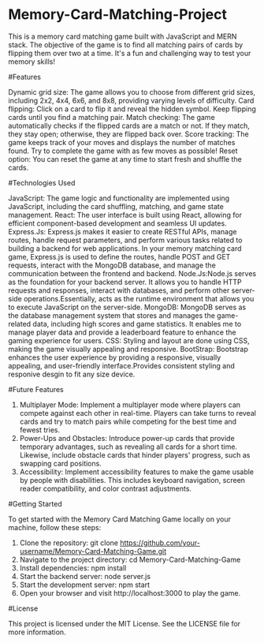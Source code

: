# Memory-Card-Matching-Project

This is a memory card matching game built with JavaScript and MERN stack. The objective of the game is to find all matching pairs of cards by flipping them over two at a time. It's a fun and challenging way to test your memory skills!

#Features

Dynamic grid size: The game allows you to choose from different grid sizes, including 2x2, 4x4, 6x6, and 8x8, providing varying levels of difficulty.
Card flipping: Click on a card to flip it and reveal the hidden symbol. Keep flipping cards until you find a matching pair.
Match checking: The game automatically checks if the flipped cards are a match or not. If they match, they stay open; otherwise, they are flipped back over.
Score tracking: The game keeps track of your moves and displays the number of matches found. Try to complete the game with as few moves as possible!
Reset option: You can reset the game at any time to start fresh and shuffle the cards.

#Technologies Used

JavaScript: The game logic and functionality are implemented using JavaScript, including the card shuffling, matching, and game state management.
React: The user interface is built using React, allowing for efficient component-based development and seamless UI updates.
Express.Js: Express.js makes it easier to create RESTful APIs, manage routes, handle request parameters, and perform various tasks related to building a backend for web applications. In your memory matching card game, Express.js is used to define the routes, handle POST and GET requests, interact with the MongoDB database, and manage the communication between the frontend and backend.
Node.Js:Node.js serves as the foundation for your backend server. It allows you to handle HTTP requests and responses, interact with databases, and perform other server-side operations.Essentially, acts as the runtime environment that allows you to execute JavaScript on the server-side.
MongoDB: MongoDB serves as the database management system that stores and manages the game-related data, including high scores and game statistics. It enables me to manage player data and provide a leaderboard feature to enhance the gaming experience for users.
CSS: Styling and layout are done using CSS, making the game visually appealing and responsive.
BootStrap: Bootstrap enhances the user experience by providing a responsive, visually appealing, and user-friendly interface.Provides consistent styling and responive desgin to fit any size device. 

#Future Features

1. Multiplayer Mode: Implement a multiplayer mode where players can compete against each other in real-time. Players can take turns to reveal cards and try to match pairs while competing for the best time and fewest tries.
2. Power-Ups and Obstacles: Introduce power-up cards that provide temporary advantages, such as revealing all cards for a short time. Likewise, include obstacle cards that hinder players' progress, such as swapping card positions.
3. Accessibility: Implement accessibility features to make the game usable by people with disabilities. This includes keyboard navigation, screen reader compatibility, and color contrast adjustments.

#Getting Started

To get started with the Memory Card Matching Game locally on your machine, follow these steps:

1. Clone the repository: git clone https://github.com/your-username/Memory-Card-Matching-Game.git
2. Navigate to the project directory: cd Memory-Card-Matching-Game
3. Install dependencies: npm install
4. Start the backend server: node server.js
5. Start the development server: npm start
6. Open your browser and visit http://localhost:3000 to play the game.

#License

This project is licensed under the MIT License. See the LICENSE file for more information.
